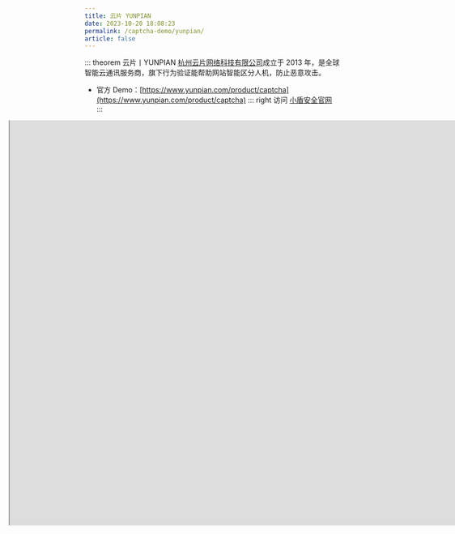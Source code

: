 ```yaml
---
title: 云片 YUNPIAN
date: 2023-10-20 18:08:23
permalink: /captcha-demo/yunpian/
article: false
---
```


::: theorem 云片丨YUNPIAN
[杭州云片网络科技有限公司](https://www.tianyancha.com/company/752692019)成立于 2013 年，是全球智能云通讯服务商，旗下行为验证能帮助网站智能区分人机，防止恶意攻击。

- 官方 Demo：[https://www.yunpian.com/product/captcha](https://www.yunpian.com/product/captcha)<Badge text="本页使用" type="error" vertical="middle"/>
::: right
访问 [小盾安全官网](https://www.yunpian.com/product/captcha)
:::

<style>
    .wrapper-yunpian {
        width: 1200px;
        height: 800px;
        position: relative;
        overflow: hidden;
        margin-left: -150px;
    }
    .wrapper-yunpian iframe {
        position: absolute;
        margin-top: -1300px;
        /* margin-left: -300px; */
        width: 1200px;
        height: 2200px;
    }
</style>

<div class="wrapper-yunpian">
    <iframe src="https://www.yunpian.com/product/captcha" scrolling="no"></iframe>
</div>
